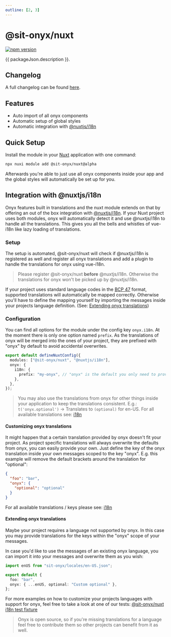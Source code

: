 ```yaml
---
outline: [2, 3]
---
```


<script lang="ts" setup>
import packageJson from "../../../../../packages/nuxt/package.json";
</script>

# @sit-onyx/nuxt

<div class="hide-external-link">

[![npm version](https://badge.fury.io/js/@sit-onyx%2Fnuxt.svg)](https://www.npmjs.com/package/@sit-onyx/nuxt)

</div>

{{ packageJson.description }}.

## Changelog

A full changelog can be found [here](/development/packages/changelogs/nuxt).

## Features

- Auto import of all onyx components
- Automatic setup of global styles
- Automatic integration with [@nuxtjs/i18n](https://i18n.nuxtjs.org/)

## Quick Setup

Install the module in your [Nuxt](https://nuxt.com) application with one command:

```sh
npx nuxi module add @sit-onyx/nuxt@alpha
```

Afterwards you're able to just use all onyx components inside your app and the global styles will automatically be set up for you.

## Integration with @nuxtjs/i18n

Onyx features built in translations and the nuxt module extends on that by offering an out of the box integration with [@nuxtjs/i18n](https://i18n.nuxtjs.org/).
If your Nuxt project uses both modules, onyx will automatically detect it and use @nuxtjs/i18n to handle all the translations. This gives you all the bells and whistles of vue-i18n like lazy loading of translations.

### Setup

The setup is automated, @sit-onyx/nuxt will check if @nuxtjs/i18n is registered as well and register all onyx translations and add a plugin to handle the translations for onyx using vue-i18n.

> Please register @sit-onyx/nuxt **before** @nuxtjs/i18n. Otherwise the translations for onyx won't be picked up by @nuxtjs/i18n.

If your project uses standard language codes in the [BCP 47](https://www.rfc-editor.org/info/bcp47) format, supported translations will automatically be mapped correctly. Otherwise you'll have to define the mapping yourself by importing the messages inside your projects language definition. (See: [Extending onyx translations](#extending-onyx-translations))

### Configuration

You can find all options for the module under the config key `onyx.i18n`. At the moment there is only one option named `prefix`. As the translations of onyx will be merged into the ones of your project, they are prefixed with "onyx" by default to avoid accidental overwrites.

```ts
export default defineNuxtConfig({
  modules: ["@sit-onyx/nuxt", "@nuxtjs/i18n"],
  onyx: {
    i18n: {
      prefix: "my-onyx", // "onyx" is the default you only need to provide a value here if you want to change it to something else
    },
  },
});
```

> You may also use the translations from onyx for other things inside your application to keep the translations consistent.
> E.g.: `t('onyx.optional')` -> Translates to `(optional)` for en-US.
> For all available translations see: [i18n](/development/i18n#build-in-languages)

#### Customizing onyx translations

It might happen that a certain translation provided by onyx doesn't fit your project. As project specific translations will always overwrite the defaults from onyx, you can easily provide your own. Just define the key of the onyx translation inside your own messages scoped to the key "onyx". E.g. this example will remove the default brackets around the translation for "optional":

```json en-US.json
{
  "foo": "bar",
  "onyx": {
    "optional": "optional"
  }
}
```

For all available translations / keys please see: [i18n](/development/i18n#build-in-languages)

#### Extending onyx translations

Maybe your project requires a language not supported by onyx. In this case you may provide translations for the keys within the "onyx" scope of your messages.

In case you'd like to use the messages of an existing onyx language, you can import it into your messages and overwrite them as you wish:

```ts customLang.ts
import enUS from "sit-onyx/locales/en-US.json";

export default {
  foo: "bar",
  onyx: { ...enUS, optional: "Custom optional" },
};
```

For more examples on how to customize your projects languages with support for onyx, feel free to take a look at one of our tests: [@sit-onyx/nuxt i18n test fixture](https://github.com/SchwarzIT/onyx/blob/nuxt-i18n/packages/nuxt/test/fixtures/i18n/nuxt.config.ts)

> Onyx is open source, so if you're missing translations for a language feel free to contribute them so other projects can benefit from it as well.
